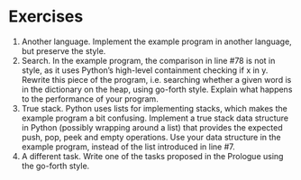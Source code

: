 # Exercises

1. Another language. Implement the example program in another language, but preserve the style.
2. Search. In the example program, the comparison in line #78 is not in style, as it uses Python’s high-level containment checking if x in y. Rewrite this piece of the program, i.e. searching whether a given word is in the dictionary on the heap, using go-forth style. Explain what happens to the performance of your program.
3. True stack. Python uses lists for implementing stacks, which makes the example program a bit confusing. Implement a true stack data structure in Python (possibly wrapping around a list) that provides the expected push, pop, peek and empty operations. Use your data structure in the example program, instead of the list introduced in line #7.
4. A different task. Write one of the tasks proposed in the Prologue using the go-forth style.
